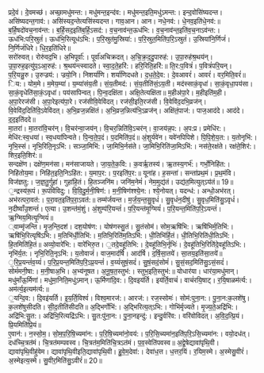 

  
प्रदे॒वं। दे॒वमच्छ॑। अच्छा॒मधु॑मन्त:। मधु॑मन्त॒इन्द॑व:। मधु॑मन्त॒इति॒मधु॑ऽमन्त:। इन्द॒वोसि॑ष्यदन्त। असि॑ष्यदन्त॒गाव॑:। असि॑स्यद॒न्तेत्यसि॑स्यदन्त। गाव॒आन। आन। नधे॒नव॑:। धे॒नव॒इति॑धे॒नव॑:॥ ब॒र्हि॒षदो॑वच॒नाव॑न्त:। ब॒र्हि॒सद॒इति॑ब॒र्हि॒ऽसद॑:। व॒च॒नाव॑न्त॒ऊध॑भि:। व॒च॒नाव॑न्त॒इति॑व॒च॒नाऽव॑न्त:। ऊध॑भि:परि॒स्रुतं॑। ऊध॑भि॒रित्यूध॑ऽभि:। प॒रि॒स्रुत॑मु॒स्रिया॑:। प॒रि॒स्रुत॒मिति॑प॒रि॒ऽस्रुतं॑। उ॒स्रिया॑नि॒र्णिजं॑। नि॒र्णिजं॑धिरे। धि॒र॒इति॑धिरे॥  
सरो॑रुवत्। रोरु॑वद॒भि। अ॒भिपूर्वा॑:। पूर्वा॑अचिक्रदत्। अ॒चि॒क्र॒द॒दु॒पारुह॑:। उ॒पा॒रुह॑श्र॒थय॑न्। उ॒पा॒रुह॒इत्यु॑प॒ऽआ॒रुह॑:। श्र॒थय॑न्त्स्वादते। स्वा॒द॒ते॒हरि॑:। हरि॒रिति॒हरि॑:॥ ति॒र:प॒वित्रं॑। प॒वित्रं॑परि॒यन्। प॒रि॒यन्नु॒रु। उ॒रुज्रय॑:। ज्रयो॒नि। निशर्या॑णि। शर्या॑णिदधते। द॒ध॒ते॒दे॒व:। दे॒वआवरं॑। आवरं॑। वर॒मिति॒वरं॑॥  
िय:। योम॒मे। म॒मेय॒म्या॑। य॒म्या॑संय॒ती। सं॒य॒तीमद॑:। सं॒य॒तीति॑सं॒ऽय॒ती। मद॑स्साकं॒वृधा॑। सा॒कं॒वृधा॒पय॑सा। सा॒कं॒वृधेति॑सा॒कं॒ऽवृधा॑। पय॑सापिन्वत्। पि॒न्व॒दक्षि॑ता। अक्षि॒तेत्यक्षि॑ता॥ म॒हीअ॑पा॒रे। म॒हीइति॑म॒ही। अ॒पा॒रेरज॑सी। अ॒पा॒रेइत्य॑पा॒रे। रज॑सीवि॒वेवि॑दत्। रज॑सी॒इति॒रज॑सी। वि॒वेवि॑द॒दभि॒व्रज॑न्। वि॒वेवि॑द॒दिति॑वि॒ऽवेवि॑दत्। अ॒भि॒व्रज॒न्नक्षि॑तं। अ॒भि॒व्रज॒न्नित्य॑भि॒ऽव्रज॑न्। अक्षि॑तं॒पाज॑:। पाज॒आद॑दे। आद॑दे। द॒द॒इति॑ददे॥  
मा॒तरा॑। मा॒तरा॑वि॒चर॑न्। वि॒चर॑न्वा॒जय॑न्। वि॒चर॒न्निति॑वि॒ऽचर॑न्। वा॒जय॑न्न॒प:। अ॒प:प्र। प्रमेधि॑र:। मेधि॑र:स्व॒धया॑। स्व॒धया॑पिन्वते। पि॒न्व॒ते॒प॒दं। प॒दमिति॑प॒दं॥ अं॒शुर्यवे॑न। यवे॑नपिपिशे। पि॒पि॒शे॒य॒त:। य॒तोनृभि॑:। नृभि॒स्सं। नृभि॒रिति॒नृऽभि॑:। सञ्जा॒मिभि॑:। जा॒मिभि॒र्नस॑ते। जा॒मिभि॒रिति॑जा॒मिऽभि॑:। नस॑ते॒रक्ष॑ते। रक्ष॑ते॒शिर॑:। शिर॒इति॒शिर॑:॥  
सन्दक्षे॑ण। दक्षे॑ण॒मन॑सा। मन॑साजायते। जा॒य॒ते॒क॒वि:। क॒वर्ऋ॒तस्य॑। ऋ॒तस्य॒गर्भ॑:। गर्भो॒निहि॑त:। निहि॑तोय॒मा। निहि॑त॒इति॒निऽहि॑त:। य॒माप॒र:। प॒रइति॑प॒र:॥ यूना॑ह। ह॒सन्ता॑। सन्ता॑प्रथ॒मं। प्र॒थ॒मंवि। विज॑ज्ञतु:। ज॒ज्ञ॒तु॒र्गुहा॑। गुहा॑हि॒तं। हि॒तञ्जनि॑म। जनि॑म॒नेमं॑। नेम॒मुद्य॑तं। उद्य॑त॒मित्युत्ऽय॑तं॥ 19॥  
॒न्द्रस्य॑रू॒पं। रू॒पंवि॑विदु:। वि॒वि॒दु॒र्म॒नी॒षिण॑:। म॒नी॒षिण॑श्श्ये॒न:। श्ये॒नोयत्। यदन्ध॑:। अन्धो॒अभ॑रत्। अभ॑रत्परा॒वत॑:। प॒रा॒वत॒इति॑प॒रा॒ऽवत॑:॥ तम्म॑र्जयन्त। म॒र्ज॒य॒न्त॒सु॒वृधं॑। सु॒वृधं॑न॒दीषु॑। सु॒वृध॒मिति॑सु॒ऽवृधं॑। न॒दीष्वाँउ॒शन्तं॑। एत्या। उ॒शन्त॑मं॒शुं। अं॒शुम्प॑रि॒यन्तं॑। प॒रि॒यन्त॑मृ॒ग्मियं॑। प॒रि॒यन्त॒मिति॑प॒रि॒ऽयन्तं॑। ऋ॒ग्मिय॒मित्यृ॒ग्मियं॑॥  
्वाम्मृ॑जन्ति। मृ॒ज॒न्ति॒दश॑। दश॒योष॑ण:। योष॑णस्सु॒तं। सु॒तंसोम॑। सोम॒ऋषि॑भि:। ऋषि॑भिर्म॒तिभि॑:। ऋषि॑भि॒रित्यृषि॑ऽभि:। म॒तिभि॑र्धी॒तिभि॑:। म॒तिभि॒रिति॑म॒तिऽभि॑:। धी॒तिभि॑र्हि॒तं। धी॒तिभि॒रिति॑धी॒तिऽभि॑:। हि॒तमिति॑हि॒तं॥ अव्यो॒वारे॑भि:। वारे॑भिरु॒त। ॒तदे॒वहू॑तिभि:। दे॒वहू॑तिभि॒र्नृभिः॑। दे॒वहू॑तिभि॒रिति॑दे॒वहू॑तिऽभि:। नृभि॑र्य॒त:। नृभि॒रिति॒नृऽभि॑:। य॒तोवाजं॑। वाज॒माद॑र्षि। आद॑र्षि। द॒र्षि॒सा॒तये॑। सा॒तय॒इति॑सा॒तये॑॥  
॒रि॒प्र॒यन्तं॑व॒य्यं॑। प॒रि॒प्र॒यन्त॒मिति॑प॒रि॒ऽप्र॒यन्तं॑। व॒य्यं॑सुषं॒सदं॑। सु॒षं॒सदं॒सोमं॑। सु॒सं॒सद॒मिति॑सु॒ऽसं॒सदं॑। सोमं॑मनी॒षा:। म॒नी॒षाअ॒भि। अ॒भ्य॑नूषत। अ॒नू॒ष॒त॒स्तुभ॑:। स्तुभ॒इति॒स्तुभ॑:॥ योधार॑या। धार॑या॒मधु॑मान्। मधु॑माँऊ॒र्मिणा॑। मधु॑मा॒निति॒मधु॑ऽमान्। ऊ॒र्मिणा॑दि॒व:। दि॒वइय॑र्ति। इय॑र्ति॒वाचं॑। वाचं॑रयि॒षाट्। र॒यि॒षाळम॑र्त्य:। अम॑र्त्य॒इत्यम॑र्त्य:॥  
॒यन्दि॒व:। दि॒वइ॑यर्ति। इ॒य॒र्ति॒विश्वं॑। विश्व॒मारज॑:। आरज॑:। रज॒स्सोमः॑। सोम॑:पुना॒न:। पु॒ना॒न:क॒लशे॑षु। क॒लशे॑षुसीदति। सी॒द॒तीति॑सीदति॥ अ॒द्भिर्गोभि॑:। अ॒द्भिरित्य॒त्ऽभि:। गोभि॑र्मृज्यते। मृ॒ज्य॒ते॒अद्रि॑भि:। अद्रि॑भि:सु॒त:। अद्रि॑भि॒रित्यद्रि॑ऽभि:। सु॒त:पु॑ना॒न:। पु॒ना॒नइन्दु॑:। इन्दु॒र्वरि॑व:। वरि॑वोविदत्। अ॒वि॒द॒त्प्रि॒यं। प्रि॒यमिति॑प्रि॒यं॥  
ए॒वान॑:। न॒स्सो॒म॒। सो॒म॒प॒रि॒षि॒च्यमा॑न:। प॒रि॒षि॒च्यमा॑नो॒वय॑:। प॒रि॒सि॒च्यमा॑न॒इति॑प॒रि॒ऽसि॒च्यमा॑न:। वयो॒दध॑त्। दध॑च्चि॒त्रत॑मं। चि॒त्रत॑मम्पवस्व। चि॒त्रत॑म॒मिति॑चि॒त्रऽत॑मं। प॒व॒स्वेति॑पवस्व॥ अ॒द्वे॒षेद्यावा॑पृथि॒वी। द्यावा॑पृथि॒वीहु॑वेम। द्यावा॑पृथि॒वीइति॒द्यावा॑पृथि॒वी। हु॒वे॒म॒देवा॑:। देवा॑ध॒त्त। ध॒त्तर॒यिं। र॒यिम॒स्मे। अ॒स्मेसु॒वीरं॑। अ॒स्मेइत्य॒स्मे। सु॒वीर॒मिति॑सु॒ऽवीरं॑॥ 20॥  
